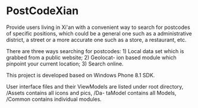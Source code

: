# PostCodeXian

Provide users living in Xi'an with a convenient way to search for postcodes of specific positions, which could be a 
general one such as a administrative district, a street or a more accurate one such as a store, a restaurant, etc.

There are three ways searching for postcodes: 1) Local data set which is grabbed from a public website; 2) Geolocat-
ion based module which pinpoint your current location; 3) Search online.

This project is developed based on Windows Phone 8.1 SDK.

User interface files and their ViewModels are listed under root directory, /Assets contains all icons and pics, /Da-
taModel contains all Models, /Common contains individual modules.

